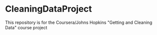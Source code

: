 # CleaningDataProject
This repository is for the Coursera/Johns Hopkins "Getting and Cleaning Data" course project
